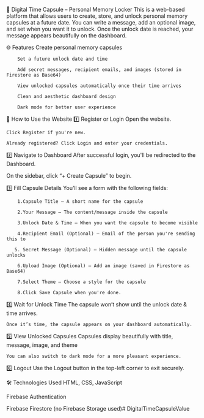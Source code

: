 🎁 Digital Time Capsule – Personal Memory Locker
This is a web-based platform that allows users to create, store, and unlock personal memory capsules at a future date. You can write a message, add an optional image, and set when you want it to unlock. Once the unlock date is reached, your message appears beautifully on the dashboard.

🌐 Features
     Create personal memory capsules

        Set a future unlock date and time

        Add secret messages, recipient emails, and images (stored in Firestore as Base64)

        View unlocked capsules automatically once their time arrives

        Clean and aesthetic dashboard design

        Dark mode for better user experience
        

👣 How to Use the Website
1️⃣ Register or Login
    Open the website.

    Click Register if you're new.

    Already registered? Click Login and enter your credentials.

2️⃣ Navigate to Dashboard
After successful login, you'll be redirected to the Dashboard.

On the sidebar, click “+ Create Capsule” to begin.

3️⃣ Fill Capsule Details
You’ll see a form with the following fields:

        1.Capsule Title – A short name for the capsule

        2.Your Message – The content/message inside the capsule

        3.Unlock Date & Time – When you want the capsule to become visible

        4.Recipient Email (Optional) – Email of the person you're sending this to

       5. Secret Message (Optional) – Hidden message until the capsule unlocks

        6.Upload Image (Optional) – Add an image (saved in Firestore as Base64)

        7.Select Theme – Choose a style for the capsule

        8.Click Save Capsule when you're done.

4️⃣ Wait for Unlock Time
    The capsule won’t show until the unlock date & time arrives.

    Once it’s time, the capsule appears on your dashboard automatically.

5️⃣ View Unlocked Capsules
    Capsules display beautifully with title, message, image, and theme

    You can also switch to dark mode for a more pleasant experience.

6️⃣ Logout
    Use the Logout button in the top-left corner to exit securely.

    

🛠 Technologies Used
HTML, CSS, JavaScript

Firebase Authentication

Firebase Firestore (no Firebase Storage used)# DigitalTimeCapsuleValue
